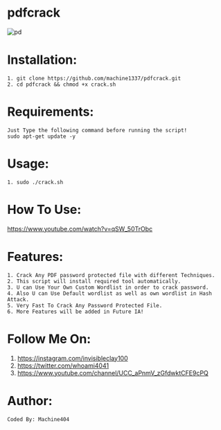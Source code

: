 # pdfcrack

![pd](https://user-images.githubusercontent.com/82051128/128002868-a34e694d-348b-4be9-ab47-50b806bddb53.png)

# Installation:
    1. git clone https://github.com/machine1337/pdfcrack.git
    2. cd pdfcrack && chmod +x crack.sh
    
# Requirements:
    Just Type the following command before running the script!
    sudo apt-get update -y
    
# Usage:
    1. sudo ./crack.sh
    
# How To Use:
   https://www.youtube.com/watch?v=qSW_50TrObc
# Features:
    1. Crack Any PDF password protected file with different Techniques.
    2. This script will install required tool automatically.
    3. U can Use Your Own Custom Wordlist in order to crack password.
    4. Also U can Use Default wordlist as well as own wordlist in Hash Attack.
    5. Very Fast To Crack Any Password Protected File.
    6. More Features will be added in Future IA!
    
# Follow Me On:
   1. https://instagram.com/invisibleclay100
   2. https://twitter.com/whoami4041
   3. https://www.youtube.com/channel/UCC_aPnmV_zGfdwktCFE9cPQ
   
# Author:
    Coded By: Machine404
